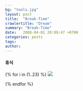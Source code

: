 ```yaml
---
bg: "tools.jpg"
layout: post
title:  "Break-Time"
crawlertitle: "Dream"
summary: "Break-Time"
date:   2008-04-01 20:09:47 +0700
categories: posts
tags: 
author: 
---
```

#### 휴식

<div class="fotorama" data-autoplay="false" data-shuffle="true" data-width="100%"
     data-maxheight="400">
	{% for i in (1..23) %}
  <img src="{{ site.images }}/au/{{i}}.jpg">
  
  {% endfor %}
</div>
